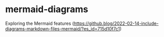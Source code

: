 # mermaid-diagrams
Exploring the Mermaid features (https://github.blog/2022-02-14-include-diagrams-markdown-files-mermaid/?es_id=715d10f7c1)
